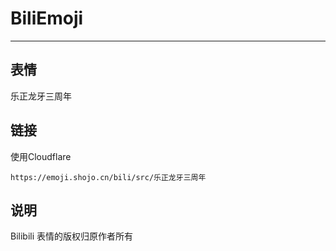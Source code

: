 # BiliEmoji
---
## 表情
乐正龙牙三周年
## 链接
使用Cloudflare
```
https://emoji.shojo.cn/bili/src/乐正龙牙三周年
```
## 说明
Bilibili 表情的版权归原作者所有
